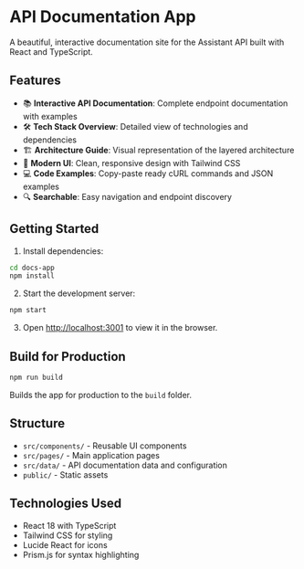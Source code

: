 # API Documentation App

A beautiful, interactive documentation site for the Assistant API built with React and TypeScript.

## Features

- 📚 **Interactive API Documentation**: Complete endpoint documentation with examples
- 🛠 **Tech Stack Overview**: Detailed view of technologies and dependencies
- 🏗 **Architecture Guide**: Visual representation of the layered architecture
- 🎨 **Modern UI**: Clean, responsive design with Tailwind CSS
- 💻 **Code Examples**: Copy-paste ready cURL commands and JSON examples
- 🔍 **Searchable**: Easy navigation and endpoint discovery

## Getting Started

1. Install dependencies:
```bash
cd docs-app
npm install
```

2. Start the development server:
```bash
npm start
```

3. Open [http://localhost:3001](http://localhost:3001) to view it in the browser.

## Build for Production

```bash
npm run build
```

Builds the app for production to the `build` folder.

## Structure

- `src/components/` - Reusable UI components
- `src/pages/` - Main application pages
- `src/data/` - API documentation data and configuration
- `public/` - Static assets

## Technologies Used

- React 18 with TypeScript
- Tailwind CSS for styling
- Lucide React for icons
- Prism.js for syntax highlighting